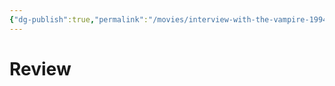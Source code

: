 ```yaml
---
{"dg-publish":true,"permalink":"/movies/interview-with-the-vampire-1994/","tags":["movies"],"created":"2024-05-07","updated":"2025-03-13"}
---
```



# Review
